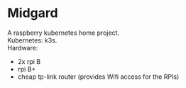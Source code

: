 # Midgard
A raspberry kubernetes home project.   
Kubernetes: k3s.   
Hardware:   
* 2x rpi B
* rpi B+
* cheap tp-link router (provides Wifi access for the RPIs)
